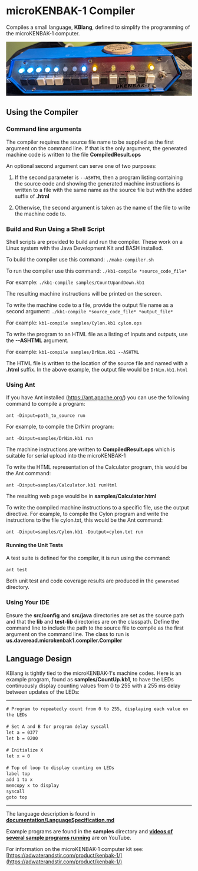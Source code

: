 # microKENBAK-1 Compiler
Compiles a small language, **KBlang**, defined to simplify the programming of the microKENBAK-1 computer.

![Front of microKENBAK-1 with several LEDs lit](microKENBAK-1.dsr.crop.small.jpg "Front of microKENBAK-1")

## Using the Compiler
### Command line arguments
The compiler requires the source file name to be supplied as the first argument on the command line. If that is the only argument, the generated machine code is written to the file **CompiledResult.ops**

An optional second argument can serve one of two purposes:

1. If the second parameter is `--ASHTML` then a program listing containing the source code and showing the generated machine instructions is written to a file with the same name as the source file but with the added suffix of **.html**

2. Otherwise, the second argument is taken as the name of the file to write the machine code to.

### Build and Run Using a Shell Script
Shell scripts are provided to build and run the compiler. These work on a Linux system with the Java Development Kit and BASH installed.

To build the compiler use this command: `./make-compiler.sh`

To run the compiler use this command: `./kb1-compile *source_code_file*`

For example: `./kb1-compile samples/CountUpandDown.kb1`

The resulting machine instructions will be printed on the screen.

To write the machine code to a file, provide the output file name as a second argument: `./kb1-compile *source_code_file* *output_file*`

For example: `kb1-compile samples/Cylon.kb1 cylon.ops`

To write the program to an HTML file as a listing of inputs and outputs, use the **--ASHTML** argument.

For example: `kb1-compile samples/DrNim.kb1 --ASHTML`

The HTML file is written to the location of the source file and named with a **.html** suffix. In the above example, the output file would be `DrNim.kb1.html`

### Using Ant
If you have Ant installed (https://ant.apache.org/) you can use the following command to compile a program:

`ant -Dinput=path_to_source run`

For example, to compile the DrNim program:

`ant -Dinput=samples/DrNim.kb1 run`

The machine instructions are written to **CompiledResult.ops** which is suitable for serial upload into the microKENBAK-1

To write the HTML representation of the Calculator program, this would be the Ant command:

`ant -Dinput=samples/Calculator.kb1 runHtml`

The resulting web page would be in **samples/Calculator.html**

To write the compiled machine instructions to a specific file, use the output directive. For example, to compile the Cylon program and write the instructions to the file cylon.txt, this would be the Ant command:

`ant -Dinput=samples/Cylon.kb1 -Doutput=cylon.txt run`

#### Running the Unit Tests
A test suite is defined for the compiler, it is run using the command:

`ant test`

Both unit test and code coverage results are produced in the `generated` directory.

### Using Your IDE
Ensure the **src/config** and **src/java** directories are set as the source path and that the **lib** and **test-lib** directories are on the classpath. Define the command line to include the path to the source file to compile as the first argument on the command line. The class to run is **us.daveread.microkenbak1.compiler.Compiler**

## Language Design
KBlang is tightly tied to the microKENBAK-1's machine codes. Here is an example program, found as **samples/CountUp.kb1**,  to have the LEDs continuously display counting values from 0 to 255 with a 255 ms delay between updates of the LEDs:

---
	# Program to repeatedly count from 0 to 255, displaying each value on the LEDs

	# Set A and B for program delay syscall
	let a = 0377
	let b = 0200

	# Initialize X
	let x = 0

	# Top of loop to display counting on LEDs
	label top
	add 1 to x
	memcopy x to display
	syscall
	goto top
---

The language description is found in **[documentation/LanguageSpecification.md](documentation/LanguageSpecification.md)**

Example programs are found in the **samples** directory and **[videos of several sample programs running](https://www.youtube.com/playlist?list=PL6TXVZYCjsKYymB6kaxiJsRQTL8TwtUdY)** are on YouTube.

For information on the microKENBAK-1 computer kit see: [https://adwaterandstir.com/product/kenbak-1/](https://adwaterandstir.com/product/kenbak-1/)
